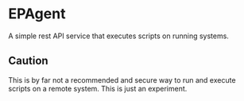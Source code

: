# EPAgent

A simple rest API service that executes scripts on running systems. 

## Caution 

This is by far not a recommended and secure way to run and execute scripts on a remote system. This is just an experiment.